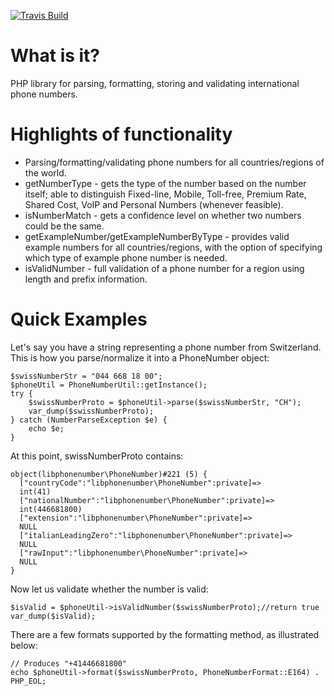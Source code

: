 [![Travis Build](https://travis-ci.org/practo/libphonenumber-for-php.png)](https://travis-ci.org/practo/libphonenumber-for-php)
# What is it?
PHP library for parsing, formatting, storing and validating international phone numbers.


# Highlights of functionality
* Parsing/formatting/validating phone numbers for all countries/regions of the world.
* getNumberType - gets the type of the number based on the number itself; able to distinguish Fixed-line, Mobile, Toll-free, Premium Rate, Shared Cost, VoIP and Personal Numbers (whenever feasible).
* isNumberMatch - gets a confidence level on whether two numbers could be the same.
* getExampleNumber/getExampleNumberByType - provides valid example numbers for all countries/regions, with the option of specifying which type of example phone number is needed.
* isValidNumber - full validation of a phone number for a region using length and prefix information.

# Quick Examples
Let's say you have a string representing a phone number from Switzerland. This is how you parse/normalize it into a PhoneNumber object:

	$swissNumberStr = "044 668 18 00";
	$phoneUtil = PhoneNumberUtil::getInstance();
	try {
		$swissNumberProto = $phoneUtil->parse($swissNumberStr, "CH");
		var_dump($swissNumberProto);
	} catch (NumberParseException $e) {
		echo $e;
	}

At this point, swissNumberProto contains:

	object(libphonenumber\PhoneNumber)#221 (5) {
	  ["countryCode":"libphonenumber\PhoneNumber":private]=>
	  int(41)
	  ["nationalNumber":"libphonenumber\PhoneNumber":private]=>
	  int(446681800)
	  ["extension":"libphonenumber\PhoneNumber":private]=>
	  NULL
	  ["italianLeadingZero":"libphonenumber\PhoneNumber":private]=>
	  NULL
	  ["rawInput":"libphonenumber\PhoneNumber":private]=>
	  NULL
	}

Now let us validate whether the number is valid:

	$isValid = $phoneUtil->isValidNumber($swissNumberProto);//return true
	var_dump($isValid);

There are a few formats supported by the formatting method, as illustrated below:

	// Produces "+41446681800"
	echo $phoneUtil->format($swissNumberProto, PhoneNumberFormat::E164) . PHP_EOL;

